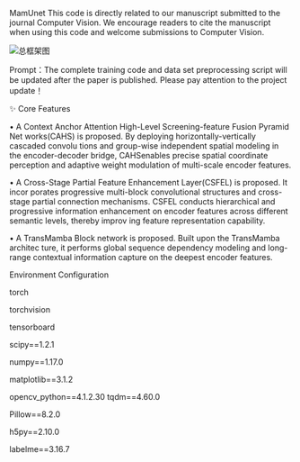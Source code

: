 MamUnet
This code is directly related to our manuscript submitted to the journal Computer Vision. We encourage readers to cite the manuscript when using this code and welcome submissions to Computer Vision.

![总框架图](https://github.com/user-attachments/assets/3c3d4935-f7c5-4400-9046-2f32cd2ffeca)




Prompt：The complete training code and data set preprocessing script will be updated after the paper is published. Please pay attention to the project update！

✨ Core Features


• A Context Anchor Attention High-Level Screening-feature Fusion Pyramid Net
works(CAHS) is proposed. By deploying horizontally-vertically cascaded convolu
tions and group-wise independent spatial modeling in the encoder-decoder bridge,
 CAHSenables precise spatial coordinate perception and adaptive weight modulation
 of multi-scale encoder features. 

 
 • A Cross-Stage Partial Feature Enhancement Layer(CSFEL) is proposed. It incor
porates progressive multi-block convolutional structures and cross-stage partial
 connection mechanisms. CSFEL conducts hierarchical and progressive information
 enhancement on encoder features across different semantic levels, thereby improv
ing feature representation capability.


 • A TransMamba Block network is proposed. Built upon the TransMamba architec
ture, it performs global sequence dependency modeling and long-range contextual
 information capture on the deepest encoder features. 

 Environment Configuration


 
torch

torchvision

tensorboard

scipy==1.2.1

numpy==1.17.0

matplotlib==3.1.2

opencv_python==4.1.2.30
tqdm==4.60.0

Pillow==8.2.0

h5py==2.10.0

labelme==3.16.7

